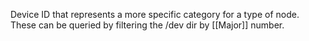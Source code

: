 Device ID that represents a more specific category for a type of node. These can be queried by filtering the /dev dir by [[Major]] number. 